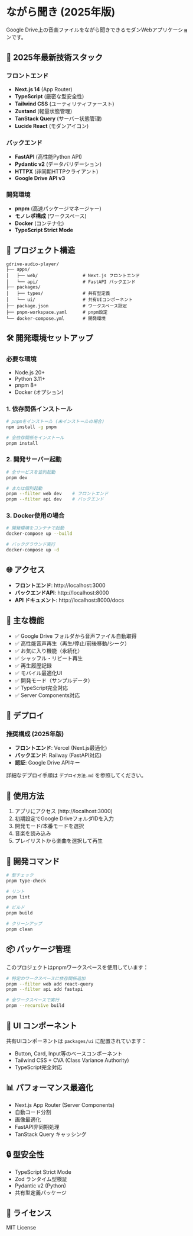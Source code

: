 # ながら聞き (2025年版)

Google Drive上の音楽ファイルをながら聞きできるモダンWebアプリケーションです。

## 🚀 2025年最新技術スタック

### フロントエンド
- **Next.js 14** (App Router)
- **TypeScript** (厳密な型安全性)
- **Tailwind CSS** (ユーティリティファースト)
- **Zustand** (軽量状態管理)
- **TanStack Query** (サーバー状態管理)
- **Lucide React** (モダンアイコン)

### バックエンド
- **FastAPI** (高性能Python API)
- **Pydantic v2** (データバリデーション)
- **HTTPX** (非同期HTTPクライアント)
- **Google Drive API v3**

### 開発環境
- **pnpm** (高速パッケージマネージャー)
- **モノレポ構成** (ワークスペース)
- **Docker** (コンテナ化)
- **TypeScript Strict Mode**

## 📁 プロジェクト構造

```
gdrive-audio-player/
├── apps/
│   ├── web/                 # Next.js フロントエンド
│   └── api/                 # FastAPI バックエンド
├── packages/
│   ├── types/               # 共有型定義
│   └── ui/                  # 共有UIコンポーネント
├── package.json             # ワークスペース設定
├── pnpm-workspace.yaml      # pnpm設定
└── docker-compose.yml       # 開発環境
```

## 🛠️ 開発環境セットアップ

### 必要な環境
- Node.js 20+
- Python 3.11+
- pnpm 8+
- Docker (オプション)

### 1. 依存関係インストール

```bash
# pnpmをインストール (未インストールの場合)
npm install -g pnpm

# 全依存関係をインストール
pnpm install
```

### 2. 開発サーバー起動

```bash
# 全サービスを並列起動
pnpm dev

# または個別起動
pnpm --filter web dev    # フロントエンド
pnpm --filter api dev    # バックエンド
```

### 3. Docker使用の場合

```bash
# 開発環境をコンテナで起動
docker-compose up --build

# バックグラウンド実行
docker-compose up -d
```

## 🌐 アクセス

- **フロントエンド**: http://localhost:3000
- **バックエンドAPI**: http://localhost:8000
- **API ドキュメント**: http://localhost:8000/docs

## 🎯 主な機能

- ✅ Google Drive フォルダから音声ファイル自動取得
- ✅ 高性能音声再生（再生/停止/前後移動/シーク）
- ✅ お気に入り機能（永続化）
- ✅ シャッフル・リピート再生
- ✅ 再生履歴記録
- ✅ モバイル最適化UI
- ✅ 開発モード（サンプルデータ）
- ✅ TypeScript完全対応
- ✅ Server Components対応

## 🚀 デプロイ

### 推奨構成 (2025年版)
- **フロントエンド**: Vercel (Next.js最適化)
- **バックエンド**: Railway (FastAPI対応)
- **認証**: Google Drive APIキー

詳細なデプロイ手順は `デプロイ方法.md` を参照してください。

## 📝 使用方法

1. アプリにアクセス (http://localhost:3000)
2. 初期設定でGoogle DriveフォルダIDを入力
3. 開発モード/本番モードを選択
4. 音楽を読み込み
5. プレイリストから楽曲を選択して再生

## 🔧 開発コマンド

```bash
# 型チェック
pnpm type-check

# リント
pnpm lint

# ビルド
pnpm build

# クリーンアップ
pnpm clean
```

## 📦 パッケージ管理

このプロジェクトはpnpmワークスペースを使用しています：

```bash
# 特定のワークスペースに依存関係追加
pnpm --filter web add react-query
pnpm --filter api add fastapi

# 全ワークスペースで実行
pnpm --recursive build
```

## 🎨 UI コンポーネント

共有UIコンポーネントは `packages/ui` に配置されています：

- Button, Card, Input等のベースコンポーネント
- Tailwind CSS + CVA (Class Variance Authority)
- TypeScript完全対応

## 📊 パフォーマンス最適化

- Next.js App Router (Server Components)
- 自動コード分割
- 画像最適化
- FastAPI非同期処理
- TanStack Query キャッシング

## 🔒 型安全性

- TypeScript Strict Mode
- Zod ランタイム型検証
- Pydantic v2 (Python)
- 共有型定義パッケージ

## 📄 ライセンス

MIT License 